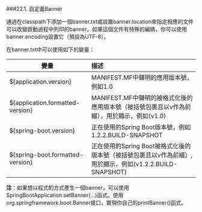 ###22.1. 自定義Banner
  
通過在classpath下添加一個banner.txt或設置banner.location來指定相應的文件可以改變啟動過程中列印的banner。如果這個文件有特殊的編碼，你可以使用banner.encoding設置它（預設為UTF-8）。

在banner.txt中可以使用如下的變量：

| 變量        | 描述     | 
| ----------- | :--------|
|${application.version}|MANIFEST.MF中聲明的應用版本號，例如1.0|
|${application.formatted-version}|MANIFEST.MF中聲明的被格式化後的應用版本號（被括號包裹且以v作為前綴），用於顯示，例如(v1.0)|
|${spring-boot.version}|正在使用的Spring Boot版本號，例如1.2.2.BUILD-SNAPSHOT|
|${spring-boot.formatted-version}|正在使用的Spring Boot被格式化後的版本號（被括號包裹且以v作為前綴）,  用於顯示，例如(v1.2.2.BUILD-SNAPSHOT)|

**注**：如果想以程式的方式產生一個banner，可以使用SpringBootApplication.setBanner(…)函式。使用org.springframework.boot.Banner接口，實現你自己的printBanner()函式。
